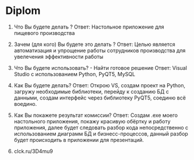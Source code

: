 # Diplom

1. Что Вы будете делать ? Ответ: Настольное приложение для пищевого производства 
2. Зачем (для кого) Вы будете это делать ? Ответ: Целью является автоматизация и упрощение работы сотрудников производства для увелечения эффективности работы 
3. Что Вы будете использовать? - Найти готовое решение Ответ: Visual Studio с использованием Python, PyQT5, MySQL
4. Как Вы будете делать? Ответ: Открою VS, создам проект на Python, загружу необходимые библиотеки, перейду к созданию БД с данными, создам интерфейс через библиотеку PyQT5, соединю всё воедино.
5. Как Вы покажете результат комиссии? Ответ: Создам .exe моего настольного приложения, покажу красивую обёртку и работу приложения, далее будет следовать разбор кода непосредственно с использованием диаграмм БД и бизнесс-процессов, данный разбор будет происходить в приложении для презентаций.

6. clck.ru/3D4mu9
